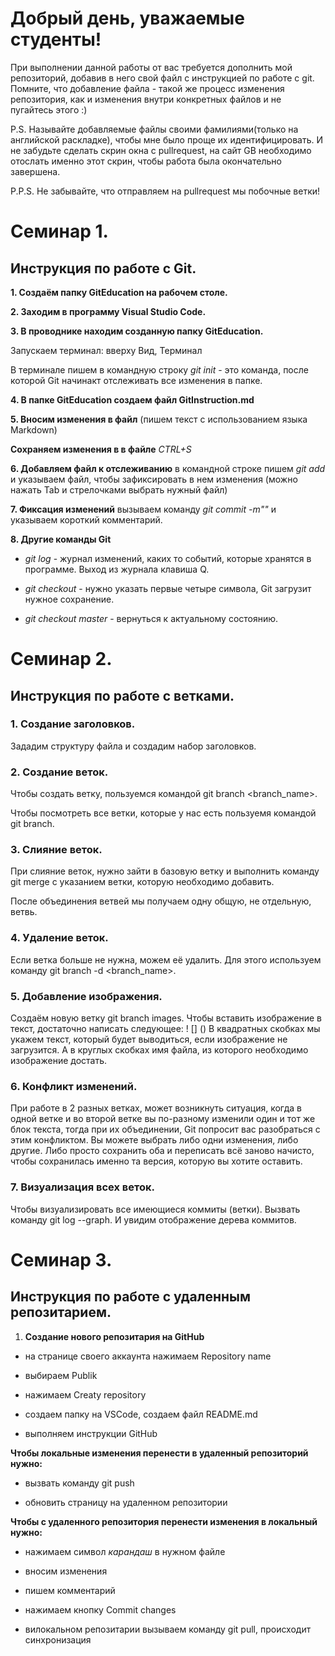 # Добрый день, уважаемые студенты! 
  При выполнении данной работы от вас требуется дополнить мой репозиторий, добавив в него свой файл с инструкцией по работе с git. Помните, что добавление файла - такой же процесс изменения репозитория, как и изменения внутри конкретных файлов и не пугайтесь этого :)

  P.S. Называйте добавляемые файлы своими фамилиями(только на английской раскладке), чтобы мне было проще их идентифицировать. И не забудьте сделать скрин окна с pullrequest, на сайт GB необходимо отослать именно этот скрин, чтобы работа была окончательно завершена.

  P.P.S. Не забывайте, что отправляем на pullrequest мы побочные ветки!

  # Семинар 1.

## Инструкция по работе с Git.

**1. Создаём папку GitEducation на рабочем столе.**

**2. Заходим в программу Visual Studio Code.**

**3. В проводнике находим созданную папку GitEducation.**

Запускаем терминал: вверху Вид, Терминал

В терминале пишем в командную строку *git init* - это команда, после которой Git начинакт отслеживать все изменения в папке.

**4. В папке GitEducation создаем файл GitInstruction.md**

**5. Вносим изменения в файл** (пишем текст с использованием языка Markdown)

**Сохраняем изменения в в файле** *CTRL+S* 

**6. Добавляем файл к отслеживанию** в командной строке пишем *git add* и указываем файл, чтобы зафиксировать в нем изменения (можно нажать Tab и стрелочками выбрать нужный файл)

**7. Фиксация изменений** вызываем команду *git commit -m""* и указываем короткий комментарий.

**8. Другие команды Git**

* *git log* - журнал изменений, каких то событий, которые хранятся в программе. Выход из журнала клавиша Q.

* *git checkout* - нужно указать первые четыре символа, Git загрузит нужное сохранение.

* *git checkout master* - вернуться к актуальному состоянию.

# Семинар 2.

## Инструкция по работе с ветками.

### 1. Создание заголовков.

Зададим структуру файла и создадим 
набор заголовков.

### 2. Создание веток.

Чтобы создать ветку, пользуемся командой git branch <branch_name>.

Чтобы посмотреть все ветки, которые у нас есть пользуемя командой git branch.

### 3. Слияние веток.

При слияние веток, нужно зайти в базовую ветку и  выполнить команду git merge с указанием ветки, которую необходимо добавить.

После объединения ветвей
мы получаем одну общую, не отдельную, ветвь.

### 4. Удаление веток.

Если ветка больше не нужна, можем её удалить. Для этого используем команду git branch -d <branch_name>.

### 5. Добавление изображения.

Создаём новую ветку git branch
images.
Чтобы вставить изображение в текст, достаточно написать следующее:
! [] () В квадратных скобках мы укажем текст, который будет выводиться, если изображение не
загрузится. А в круглых скобках имя файла, из которого необходимо изображение достать.

### 6. Конфликт изменений.

При работе в 2 разных ветках, может возникнуть ситуация, когда в одной ветке и во второй
ветке вы по-разному изменили один и тот же блок текста, тогда при их объединении, Git
попросит вас разобраться с этим конфликтом. Вы можете выбрать либо одни изменения, либо
другие. Либо просто сохранить оба и переписать всё заново начисто, чтобы сохранилась
именно та версия, которую вы хотите оставить. 

### 7. Визуализация всех веток.

Чтобы визуализировать все имеющиеся коммиты (ветки). Вызвать команду git log --graph. И увидим  отображение дерева
коммитов.

# Семинар 3.

## Инструкция по работе с удаленным репозитарием.

1. **Создание нового репозитария на GitHub**

- на странице своего аккаунта нажимаем Repository name

- выбираем Publik

- нажимаем Creaty repository

- создаем папку на VSCode, создаем файл README.md

- выполняем инструкции GitHub

**Чтобы локальные изменения перенести в удаленный репозиторий нужно:**

- вызвать команду git push

- обновить страницу на удаленном репозитории

**Чтобы с удаленного репозитория перенести изменения в локальный нужно:**

- нажимаем символ *карандаш* в нужном файле

- вносим изменения

- пишем комментарий

- нажимаем кнопку Commit changes

- вилокальном репозитарии вызываем команду git pull, происходит синхронизация